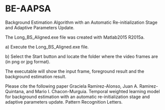 # BE-AAPSA
Background Estimation Algorithm with an Automatic Re-initialization Stage and Adaptive Parameters Update.

The Long_BS_Aligned.exe file was created with Matlab2015 R2015a. 

a) Execute the Long_BS_Aligned.exe file.

b) Select the Start button and locate the folder where the video frames are (in png or jpg format).

The executable will show the input frame, foreground result and the background estimation result.

Please cite the following paper 
Graciela Ramirez-Alonso, Juan A. Ramirez-Quintana, and Mario I. Chacon-Murguia. Temporal weighted learning model for background estimation with an automatic re-initialization stage and adaptive parameters update. Pattern Recognition Letters.

